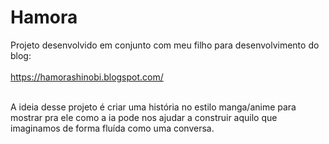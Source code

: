 <h1> Hamora </h1>
<b></b>Projeto desenvolvido em conjunto com meu filho para desenvolvimento do blog:</b><br /><br />
<a href="https://hamorashinobi.blogspot.com/">https://hamorashinobi.blogspot.com/</a><br /><br />
<p>A ideia desse projeto é criar uma história no estilo manga/anime para mostrar pra ele como a ia pode nos ajudar a construir aquilo que imaginamos de forma fluída como uma conversa.</p>

